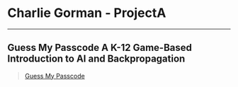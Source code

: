 # Charlie Gorman - ProjectA 
--- 
## Guess My Passcode A K-12 Game-Based Introduction to AI and Backpropagation
> [Guess My Passcode](https://modelai.gettysburg.edu/2025/passcode/)
